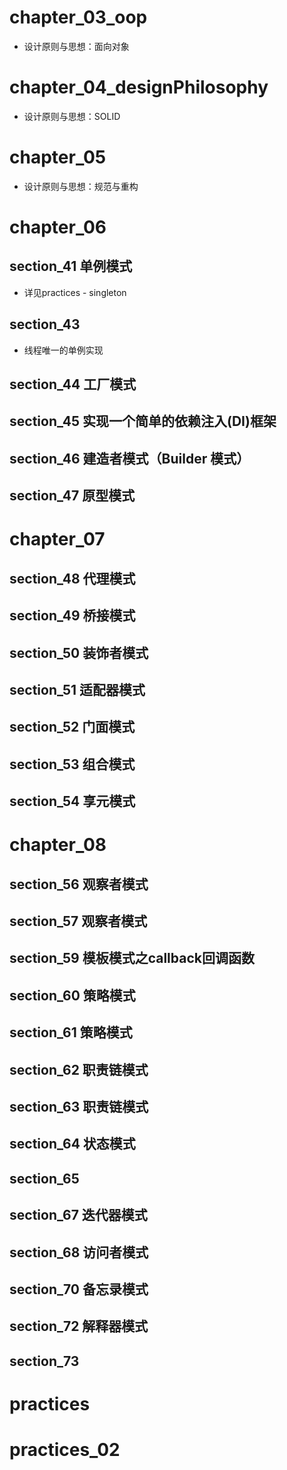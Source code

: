 
# chapter_03_oop
- 设计原则与思想：面向对象

# chapter_04_designPhilosophy
- 设计原则与思想：SOLID

# chapter_05
- 设计原则与思想：规范与重构


# chapter_06
## section_41 单例模式 
- 详见practices - singleton

## section_43
- 线程唯一的单例实现

## section_44 工厂模式

## section_45 实现一个简单的依赖注入(DI)框架

## section_46 建造者模式（Builder 模式）

## section_47 原型模式


# chapter_07
## section_48 代理模式

## section_49 桥接模式

## section_50 装饰者模式

## section_51 适配器模式

## section_52 门面模式

## section_53 组合模式

## section_54 享元模式


# chapter_08
## section_56 观察者模式
## section_57 观察者模式
## section_59 模板模式之callback回调函数
## section_60 策略模式
## section_61 策略模式
## section_62 职责链模式
## section_63 职责链模式

## section_64 状态模式

## section_65 
## section_67 迭代器模式

## section_68 访问者模式

## section_70 备忘录模式

## section_72 解释器模式
## section_73

# practices

# practices_02